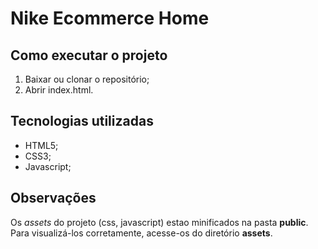 # Nike Ecommerce Home

## Como executar o projeto
1. Baixar ou clonar o repositório;
2. Abrir index.html.

## Tecnologias utilizadas
* HTML5;
* CSS3;
* Javascript;

## Observações
Os _assets_ do projeto (css, javascript) estao minificados na pasta **public**. Para visualizá-los corretamente, acesse-os do diretório **assets**.
